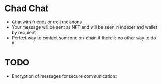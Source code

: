 # Chad Chat

 - Chat with friends or troll the anons
 - Your message will be sent as NFT and will be seen in indexer and wallet by recipient
 - Perfect way to contact someone on-chain if there is no other way to do it

# TODO
- Encryption of messages for secure communications
